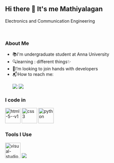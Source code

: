 ## Hi there 👋 It's me Mathiyalagan
<p>Electronics and Communication Engineering</p>
<br>
<h3>About Me</h3>
<ul type="bullet">
<li>📚I'm undergraduate student at Anna University </li>
<li>🔍learning : different things✨
<li>🌱I’m looking to join hands with developers</li>
<li>📬How to reach me:</li><br>
<img src="https://img.shields.io/badge/Gmail-D14836?style=for-the-badge&logo=gmail&logoColor=white"/>
  <img src="https://img.shields.io/badge/LinkedIn-0077B5?style=for-the-badge&logo=linkedin&logoColor=white">
</ul>

<h3>I code in</h3>

<img height="50" width="50" src="https://img.icons8.com/color/48/html-5--v1.png" alt="html-5--v1"/>           <img height="50" width="50" src="https://img.icons8.com/color/48/css3.png" alt="css3"/>
  <img height="50" width="50" src="https://img.icons8.com/3d-fluency/94/python.png" alt="python"/>
<h3>Tools I Use</h3>
<img width="50" height="50" src="https://img.icons8.com/color/48/visual-studio-code-2019.png" alt="visual-studio-code-2019"/>


  <img src="https://github-readme-activity-graph.vercel.app/graph?username=Mathiyalagann&bg_color=0c0c0d&color=edebf4&line=1565e5&point=c2bcbc&area=true&hide_border=true)](https://github.com/ashutosh00710/github-readme-activity-graph">
